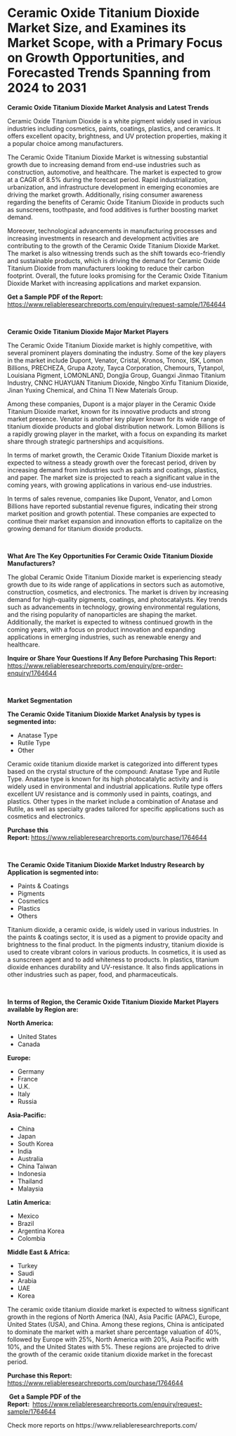 <p><h1>Ceramic Oxide Titanium Dioxide Market Size, and Examines its Market Scope, with a Primary Focus on Growth Opportunities, and Forecasted Trends Spanning from 2024 to 2031</h1></p><p><strong>Ceramic Oxide Titanium Dioxide Market Analysis and Latest Trends</strong></p>
<p><p>Ceramic Oxide Titanium Dioxide is a white pigment widely used in various industries including cosmetics, paints, coatings, plastics, and ceramics. It offers excellent opacity, brightness, and UV protection properties, making it a popular choice among manufacturers.</p><p>The Ceramic Oxide Titanium Dioxide Market is witnessing substantial growth due to increasing demand from end-use industries such as construction, automotive, and healthcare. The market is expected to grow at a CAGR of 8.5% during the forecast period. Rapid industrialization, urbanization, and infrastructure development in emerging economies are driving the market growth. Additionally, rising consumer awareness regarding the benefits of Ceramic Oxide Titanium Dioxide in products such as sunscreens, toothpaste, and food additives is further boosting market demand.</p><p>Moreover, technological advancements in manufacturing processes and increasing investments in research and development activities are contributing to the growth of the Ceramic Oxide Titanium Dioxide Market. The market is also witnessing trends such as the shift towards eco-friendly and sustainable products, which is driving the demand for Ceramic Oxide Titanium Dioxide from manufacturers looking to reduce their carbon footprint. Overall, the future looks promising for the Ceramic Oxide Titanium Dioxide Market with increasing applications and market expansion.</p></p>
<p><strong>Get a Sample PDF of the Report:&nbsp;</strong> <a href="https://www.reliableresearchreports.com/enquiry/request-sample/1764644">https://www.reliableresearchreports.com/enquiry/request-sample/1764644</a></p>
<p>&nbsp;</p>
<p><strong>Ceramic Oxide Titanium Dioxide Major Market Players</strong></p>
<p><p>The Ceramic Oxide Titanium Dioxide market is highly competitive, with several prominent players dominating the industry. Some of the key players in the market include Dupont, Venator, Cristal, Kronos, Tronox, ISK, Lomon Billions, PRECHEZA, Grupa Azoty, Tayca Corporation, Chemours, Tytanpol, Louisiana Pigment, LOMONLAND, Dongjia Group, Guangxi Jinmao Titanium Industry, CNNC HUAYUAN Titanium Dioxide, Ningbo Xinfu Titanium Dioxide, Jinan Yuxing Chemical, and China TI New Materials Group.</p><p>Among these companies, Dupont is a major player in the Ceramic Oxide Titanium Dioxide market, known for its innovative products and strong market presence. Venator is another key player known for its wide range of titanium dioxide products and global distribution network. Lomon Billions is a rapidly growing player in the market, with a focus on expanding its market share through strategic partnerships and acquisitions.</p><p>In terms of market growth, the Ceramic Oxide Titanium Dioxide market is expected to witness a steady growth over the forecast period, driven by increasing demand from industries such as paints and coatings, plastics, and paper. The market size is projected to reach a significant value in the coming years, with growing applications in various end-use industries.</p><p>In terms of sales revenue, companies like Dupont, Venator, and Lomon Billions have reported substantial revenue figures, indicating their strong market position and growth potential. These companies are expected to continue their market expansion and innovation efforts to capitalize on the growing demand for titanium dioxide products.</p></p>
<p>&nbsp;</p>
<p><strong>What Are The Key Opportunities For Ceramic Oxide Titanium Dioxide Manufacturers?</strong></p>
<p><p>The global Ceramic Oxide Titanium Dioxide market is experiencing steady growth due to its wide range of applications in sectors such as automotive, construction, cosmetics, and electronics. The market is driven by increasing demand for high-quality pigments, coatings, and photocatalysts. Key trends such as advancements in technology, growing environmental regulations, and the rising popularity of nanoparticles are shaping the market. Additionally, the market is expected to witness continued growth in the coming years, with a focus on product innovation and expanding applications in emerging industries, such as renewable energy and healthcare.</p></p>
<p><strong>Inquire or Share Your Questions If Any Before Purchasing This Report:</strong> <a href="https://www.reliableresearchreports.com/enquiry/pre-order-enquiry/1764644">https://www.reliableresearchreports.com/enquiry/pre-order-enquiry/1764644</a></p>
<p>&nbsp;</p>
<p><strong>Market Segmentation</strong></p>
<p><strong>The Ceramic Oxide Titanium Dioxide Market Analysis by types is segmented into:</strong></p>
<p><ul><li>Anatase Type</li><li>Rutile Type</li><li>Other</li></ul></p>
<p><p>Ceramic oxide titanium dioxide market is categorized into different types based on the crystal structure of the compound: Anatase Type and Rutile Type. Anatase type is known for its high photocatalytic activity and is widely used in environmental and industrial applications. Rutile type offers excellent UV resistance and is commonly used in paints, coatings, and plastics. Other types in the market include a combination of Anatase and Rutile, as well as specialty grades tailored for specific applications such as cosmetics and electronics.</p></p>
<p><strong>Purchase this Report:&nbsp;</strong><a href="https://www.reliableresearchreports.com/purchase/1764644">https://www.reliableresearchreports.com/purchase/1764644</a></p>
<p>&nbsp;</p>
<p><strong>The Ceramic Oxide Titanium Dioxide Market Industry Research by Application is segmented into:</strong></p>
<p><ul><li>Paints & Coatings</li><li>Pigments</li><li>Cosmetics</li><li>Plastics</li><li>Others</li></ul></p>
<p><p>Titanium dioxide, a ceramic oxide, is widely used in various industries. In the paints & coatings sector, it is used as a pigment to provide opacity and brightness to the final product. In the pigments industry, titanium dioxide is used to create vibrant colors in various products. In cosmetics, it is used as a sunscreen agent and to add whiteness to products. In plastics, titanium dioxide enhances durability and UV-resistance. It also finds applications in other industries such as paper, food, and pharmaceuticals.</p></p>
<p>&nbsp;</p>
<p><strong>In terms of Region, the Ceramic Oxide Titanium Dioxide Market Players available by Region are:</strong></p>
<p>
    <p> <strong> North America: </strong>
        <ul>
            <li>United States</li>
            <li>Canada</li>
        </ul>
        </p> 
    <p> <strong> Europe: </strong>
        <ul>
            <li>Germany</li>
            <li>France</li>
            <li>U.K.</li>
            <li>Italy</li>
            <li>Russia</li>
        </ul>
        </p> 
    <p> <strong> Asia-Pacific: </strong>
        <ul>
            <li>China</li>
            <li>Japan</li>
            <li>South Korea</li>
            <li>India</li>
            <li>Australia</li>
            <li>China Taiwan</li>
            <li>Indonesia</li>
            <li>Thailand</li>
            <li>Malaysia</li>
        </ul>
        </p> 
    <p> <strong> Latin America: </strong>
        <ul>
            <li>Mexico</li>
            <li>Brazil</li>
            <li>Argentina Korea</li>
            <li>Colombia</li>
        </ul>
        </p> 
    <p> <strong> Middle East & Africa: </strong>
        <ul>
            <li>Turkey</li>
            <li>Saudi</li>
            <li>Arabia</li>
            <li>UAE</li>
            <li>Korea</li>
        </ul>
    </p>
    </p>
<p><p>The ceramic oxide titanium dioxide market is expected to witness significant growth in the regions of North America (NA), Asia Pacific (APAC), Europe, United States (USA), and China. Among these regions, China is anticipated to dominate the market with a market share percentage valuation of 40%, followed by Europe with 25%, North America with 20%, Asia Pacific with 10%, and the United States with 5%. These regions are projected to drive the growth of the ceramic oxide titanium dioxide market in the forecast period.</p></p>
<p><strong>Purchase this Report: </strong><a href="https://www.reliableresearchreports.com/purchase/1764644">https://www.reliableresearchreports.com/purchase/1764644</a></p>
<p>&nbsp;<strong>Get a Sample PDF of the Report:&nbsp;&nbsp;</strong><a href="https://www.reliableresearchreports.com/enquiry/request-sample/1764644">https://www.reliableresearchreports.com/enquiry/request-sample/1764644</a></p>
<p><strong></strong></p>
<p>Check more reports on https://www.reliableresearchreports.com/</p>